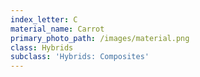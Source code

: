 ```yaml
---
index_letter: C
material_name: Carrot
primary_photo_path: /images/material.png
class: Hybrids
subclass: 'Hybrids: Composites'
---
```


